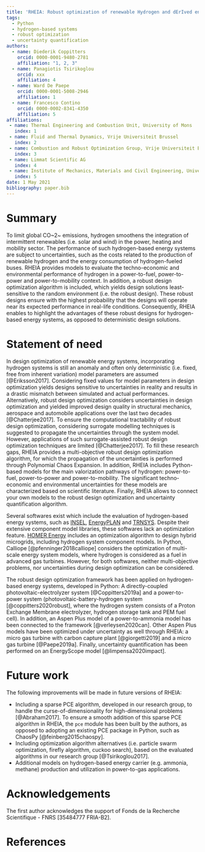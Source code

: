```yaml
---
title: 'RHEIA: Robust optimization of renewable Hydrogen and dErIved energy cArrier systems'
tags:
  - Python
  - hydrogen-based systems
  - robust optimization
  - uncertainty quantification
authors:
  - name: Diederik Coppitters
    orcid: 0000-0001-9480-2781
    affiliation: "1, 2, 3"
  - name: Panagiotis Tsirikoglou
    orcid: xxx
    affiliation: 4
  - name: Ward De Paepe
    orcid: 0000-0001-5008-2946
    affiliation: 1
  - name: Francesco Contino
    orcid: 0000-0002-8341-4350
    affiliation: 5
affiliations:
 - name: Thermal Engineering and Combustion Unit, University of Mons
   index: 1
 - name: Fluid and Thermal Dynamics, Vrije Universiteit Brussel
   index: 2
 - name: Combustion and Robust Optimization Group, Vrije Universiteit Brussel and Université Libre de Bruxelles
   index: 3
 - name: Limmat Scientific AG
   index: 4
 - name: Institute of Mechanics, Materials and Civil Engineering, Université catholique de Louvain
   index: 5
date: 1 May 2021
bibliography: paper.bib
---
```


# Summary

To limit global CO~2~ emissions, hydrogen smoothens the integration of intermittent renewables (i.e. solar and wind) in the power, heating and mobility sector. The performance of such hydrogen-based energy systems are subject to uncertainties, such as the costs related to the production of renewable hydrogen and the energy consumption of hydrogen-fueled buses. RHEIA provides models to evaluate the techno-economic and environmental performance of hydrogen in a power-to-fuel, power-to-power and power-to-mobility context. In addition, a robust design optimization algorithm is included, which yields design solutions least-sensitive to the random environment (i.e. the robust design). These robust designs ensure with the highest probability that the designs will operate near its expected performance in real-life conditions. Consequently, RHEIA enables to highlight the advantages of these robust designs for hydrogen-based energy systems, as opposed to deterministic design solutions.

# Statement of need

In design optimization of renewable energy systems, incorporating hydrogen systems is still an anomaly and often only deterministic (i.e. fixed, free from inherent variation) model parameters are assumed [@Eriksson2017]. Considering fixed values for model parameters in design optimization yields designs sensitive to uncertainties in reality and results in a drastic mismatch between simulated and actual performances. Alternatively, robust design optimization considers uncertainties in design optimization and yielded improved design quality in structural mechanics, aerospace and automobile applications over the last two decades [@Chatterjee2017]. To ensure the computational tractability of robust design optimization, considering surrogate modelling techniques is suggested to propagate the uncertainties through the system model. However, applications of such surrogate-assisted robust design optimization techniques are limited [@Chatterjee2017]. To fill these research gaps, RHEIA provides a multi-objective robust design optimization algorithm, for which the propagation of the uncertainties is performed through Polynomial Chaos Expansion. In addition, RHEIA includes Python-based models for the main valorization pathways of hydrogen: power-to-fuel, power-to-power and power-to-mobility. The significant techno-economic and environmental uncertainties
for these models are characterized based on scientific literature. Finally, RHEIA allows to connect your own models to the robust design optimization and uncertainty quantification algorithm.   

Several softwares exist which include the evaluation of hydrogen-based energy systems, such as [INSEL](https://insel.eu/en/home_en.html), [EnergyPLAN](https://www.energyplan.eu/) and [TRNSYS](http://www.trnsys.com/). Despite their extensive component model libraries, these softwares lack an optimization feature. [HOMER Energy](https://www.homerenergy.com/products/pro/index.html) includes an optimization algorithm to design hybrid microgrids, including hydrogen system component models. In Python, Calliope [@pfenninger2018calliope] considers the optimization of multi-scale energy system models, where hydrogen is considered as a fuel in advanced gas turbines. However, for both softwares, neither multi-objective problems, nor uncertainties during design optimization can be considered.

<!---
Separate modules for surrogate-assisted robust design optimization are present as well:
The DEAP package [@fortin2012deap] includes evolutionary optimization algorithms, while UQlab [@marelli2014uqlab] (Matlab) and ChaosPy [@feinberg2015chaospy] provide the PCE algorithm.  

A list of key references, including to other software addressing related needs. Note that the references should include full names of venues, e.g., journals and conferences, not abbreviations only understood in the context of a specific discipline.
--->

The robust design optimization framework has been applied on hydrogen-based 
energy systems, developed in Python: A directly-coupled 
photovoltaic-electrolyzer system [@Coppitters2019a] and a power-to-power system 
(photovoltaic-battery-hydrogen system [@coppitters2020robust], where the 
hydrogen system consists of a Proton Exchange Membrane electrolyzer, hydrogen 
storage tank and PEM fuel cell). In addition, an Aspen Plus model of a 
power-to-ammonia model has been connected to the framework [@verleysen2020can].
Other Aspen Plus models have been optimized under uncertainty as well through 
RHEIA: a micro gas turbine with carbon capture plant [@giorgetti2019] and a 
micro gas turbine [@Paepe2019a]. Finally, uncertainty quantification has been
performed on an EnergyScope model [@limpensa2020impact].


# Future work

The following improvements will be made in future versions of RHEIA:

- Including a sparse PCE algorithm, developed in our research group, to handle the curse-of-dimensionality for high-dimensional problems [@Abraham2017]. To ensure a smooth addition of this sparse PCE algorithm in RHEIA, the ``pce`` module has been built by the authors, as opposed to adopting an existing PCE package in Python, such as ChaosPy [@feinberg2015chaospy].
- Including optimization algorithm alternatives (i.e. particle swarm optimization, firefly algorithm, cuckoo search), based on the evaluated algorithms in our research group [@Tsirikoglou2017].
- Additional models on hydrogen-based energy carrier (e.g. ammonia, methane) production and utilization in power-to-gas applications. 

# Acknowledgements

The first author acknowledges the support of Fonds de la Recherche Scientifique - FNRS [35484777 FRIA-B2].

# References
